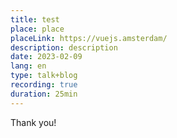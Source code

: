 ```yaml
---
title: test
place: place
placeLink: https://vuejs.amsterdam/
description: description
date: 2023-02-09
lang: en
type: talk+blog
recording: true
duration: 25min
---
```


Thank you!
